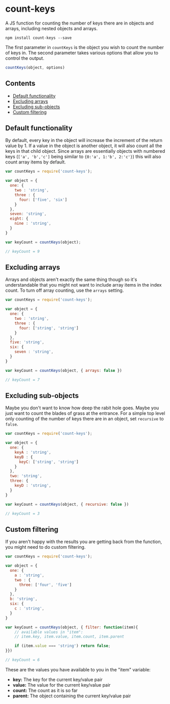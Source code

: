 # count-keys

A JS function for counting the number of keys there are in objects and arrays, including nested objects and arrays.

```````
npm install count-keys --save
```````

The first parameter in `countKeys` is the object you wish to count the number of keys in. The second parameter takes various options that allow you to control the output.

``````js
countKeys(object, options)
``````

## Contents

 - [Default functionality](#default-functionality)
 - [Excluding arrays](#excluding-arrays)
 - [Excluding sub-objects](#excluding-sub-objects)
 - [Custom filtering](#custom-filtering)

## Default functionality

By default, every key in the object will increase the increment of the return value by 1. If a value in the object is another object, it will also count all the keys in that child object. Since arrays are essentially objects with numbered keys (`['a', 'b','c']` being similar to `{0:'a', 1:'b', 2:'c'}`) this will also count array items by default.

```````js
var countKeys = require('count-keys');

var object = {
  one: {
    two : 'string',
    three : {
      four: ['five', 'six']
    }
  },
  seven: 'string',
  eight: {
    nine : 'string',
  }
}

var keyCount = countKeys(object);

// keyCount = 9
```````

## Excluding arrays

Arrays and objects aren't exactly the same thing though so it's understandable that you might not want to include array items in the index count. To turn off array counting, use the `arrays` setting.

```````js
var countKeys = require('count-keys');

var object = {
  one: {
    two : 'string',
    three : {
      four: ['string', 'string']
    }
  },
  five: 'string',
  six: {
    seven : 'string',
  }
}

var keyCount = countKeys(object, { arrays: false })

// keyCount = 7
```````

## Excluding sub-objects

Maybe you don't want to know how deep the rabit hole goes. Maybe you just want to count the blades of grass at the entrance. For a simple top level only counting of the number of keys there are in an object, set `recursive` to `false`.

```````js
var countKeys = require('count-keys');

var object = {
  one: {
    keyA : 'string',
    keyB : {
      keyC: ['string', 'string']
    }
  },
  two: 'string',
  three: {
    keyD : 'string',
  }
}

var keyCount = countKeys(object, { recursive: false })

// keyCount = 3
```````

## Custom filtering

If you aren't happy with the results you are getting back from the function, you might need to do custom filtering.

```````js
var countKeys = require('count-keys');

var object = {
  one: {
    a : 'string',
    two : {
      three: ['four', 'five']
    }
  },
  b: 'string',
  six: {
    c : 'string',
  }
}

var keyCount = countKeys(object, { filter: function(item){
    // available values in "item":
    // item.key, item.value, item.count, item.parent

    if (item.value === 'string') return false;
}})

// keyCount = 6
```````

These are the values you have available to you in the "item" variable:

- **key:** The key for the current key/value pair
- **value:** The value for the current key/value pair
- **count:** The count as it is so far
- **parent:** The object containing the current key/value pair


